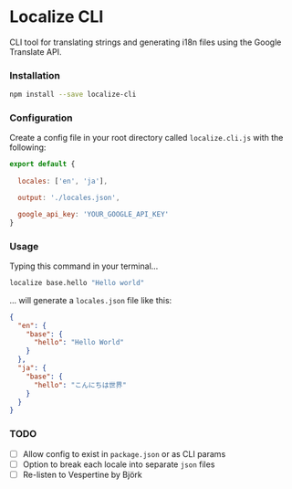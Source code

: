 # Localize CLI
CLI tool for translating strings and generating i18n files using the Google Translate API.

### Installation

```bash
npm install --save localize-cli
```

### Configuration

Create a config file in your root directory called `localize.cli.js` with the following:

```javascript
export default {
  
  locales: ['en', 'ja'],

  output: './locales.json',

  google_api_key: 'YOUR_GOOGLE_API_KEY'
}
```

### Usage

Typing this command in your terminal...

```bash
localize base.hello "Hello world"
```

... will generate a `locales.json` file like this:

```json
{
  "en": {
    "base": {
      "hello": "Hello World"
    }
  },
  "ja": {
    "base": {
      "hello": "こんにちは世界"
    }
  }
}
```

### TODO

* [ ] Allow config to exist in `package.json` or as CLI params
* [ ] Option to break each locale into separate `json` files
* [ ] Re-listen to Vespertine by Björk
